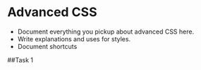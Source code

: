 # Advanced CSS

* Document everything you pickup about advanced CSS here. 
* Write explanations and uses for styles. 
* Document shortcuts

##Task 1

